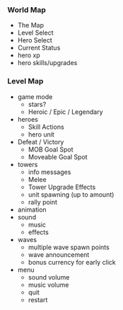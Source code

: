 ### World Map
* The Map
* Level Select
* Hero Select
* Current Status
* hero xp
* hero skills/upgrades

### Level Map
* game mode
  * stars?
  * Heroic / Epic / Legendary
* heroes
  * Skill Actions
  * hero unit
* Defeat / Victory
  * MOB Goal Spot
  * Moveable Goal Spot
* towers
  * info messages
  * Melee
  * Tower Upgrade Effects
  * unit spawning (up to amount)
  * rally point
* animation
* sound
  * music
  * effects
* waves
  * multiple wave spawn points
  * wave announcement
  * bonus currency for early click
* menu
  * sound volume
  * music volume
  * quit
  * restart